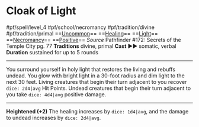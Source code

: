 # Cloak of Light
#pf/spell/level_4 #pf/school/necromancy #pf/tradition/divine #pf/tradition/primal
==[Uncommon](../../../Traits/Uncommon.md)== ==[Healing](../../../Traits/Healing.md)== ==[Light](1%20TTRPG/PF2e%20Wiki/Traits/Light)== ==[Necromancy](../../../Traits/Necromancy.md)== ==[Positive](../../../Traits/Positive.md)==
*Source* Pathfinder #172: Secrets of the Temple City pg. 77
**Traditions** divine, primal
**Cast** ►► somatic, verbal
**Duration** sustained for up to 5 rounds

---
You surround yourself in holy light that restores the living and rebuffs undead. You glow with bright light in a 30-foot radius and dim light to the next 30 feet. Living creatures that begin their turn adjacent to you recover `dice: 2d4|avg` Hit Points. Undead creatures that begin their turn adjacent to you take `dice: 4d4|avg` positive damage.

<hr>

**Heightened (+2)** The healing increases by `dice: 1d4|avg`, and the damage to undead increases by `dice: 2d4|avg`.